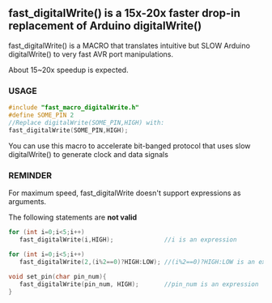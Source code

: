  ## fast_digitalWrite() is a 15x-20x faster drop-in replacement of Arduino digitalWrite() ##
 fast_digitalWrite() is a MACRO that translates intuitive 
 but SLOW Arduino digitalWrite() to very fast AVR port
 manipulations.
 
 About 15~20x speedup is expected.
 
### USAGE ###
```c++
#include "fast_macro_digitalWrite.h"
#define SOME_PIN 2
//Replace digitalWrite(SOME_PIN,HIGH) with:
fast_digitalWrite(SOME_PIN,HIGH); 
```
You can use this macro to accelerate bit-banged protocol that uses slow digitalWrite() to generate clock and data signals

### REMINDER ###
For maximum speed, fast_digitalWrite doesn't support expressions as arguments.

The following statements are **not valid**
```c++
for (int i=0;i<5;i++)
   fast_digitalWrite(i,HIGH);              //i is an expression

for (int i=0;i<5;i++)
   fast_digitalWrite(2,(i%2==0)?HIGH:LOW); //(i%2==0)?HIGH:LOW is an expression
   
void set_pin(char pin_num){
   fast_digitalWrite(pin_num, HIGH);       //pin_num is an expression
}
```
